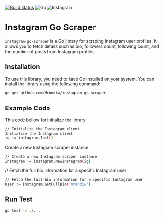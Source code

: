 [![Build Status](https://github.com/MrAndiw/instagram-go-scraper/actions/workflows/go.yml/badge.svg)](https://github.com/MrAndiw/instagram-go-scraper/actions)
<img src="https://camo.githubusercontent.com/33cfae3047a121e7811c7a54e7b6ef4029c9db941f3d180a176069220c878954/68747470733a2f2f696d672e736869656c64732e696f2f62616467652f676f2d2532333030414444382e7376673f7374796c653d666f722d7468652d6261646765266c6f676f3d676f266c6f676f436f6c6f723d7768697465" alt="Go" data-canonical-src="https://img.shields.io/badge/go-%2300ADD8.svg?style=for-the-badge&amp;logo=go&amp;logoColor=white" style="max-width: 100%;">
<img src="https://camo.githubusercontent.com/7f5701ed50f919cf2352cd028b5b2dc974b5e643fe4d78ad826eb9e74551157f/68747470733a2f2f696d672e736869656c64732e696f2f62616467652f496e7374616772616d2d2532334534343035462e7376673f7374796c653d666f722d7468652d6261646765266c6f676f3d496e7374616772616d266c6f676f436f6c6f723d7768697465" alt="Instagram" data-canonical-src="https://img.shields.io/badge/Instagram-%23E4405F.svg?style=for-the-badge&amp;logo=Instagram&amp;logoColor=white" style="max-width: 100%;">

# Instagram Go Scraper

`instagram-go-scraper` is a Go library for scraping Instagram user profiles. It allows you to fetch details such as bio, followers count, following count, and the number of posts from Instagram profiles.

## Installation

To use this library, you need to have Go installed on your system. You can install the library using the following command:

```bash
go get github.com/MrAndiw/instagram-go-scraper
```

## Example Code

This code bellow for initialize the library

```bash
// Initialize the Instagram client
Initialize the Instagram client
ig := instagram.Init()
```

Create a new Instagram scraper instance

```bash
// Create a new Instagram scraper instance
Instagram := instagram.NewInstagram(ig)
```

// Fetch the full bio information for a specific Instagram user

```bash
// Fetch the full bio information for a specific Instagram user
User := Instagram.GetFullBio("mrandiw")
```

## Run Test

```bash
go test -v ./...
```
